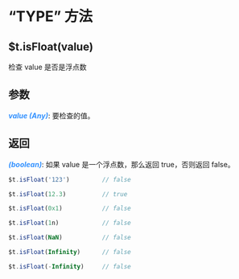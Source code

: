 # “TYPE” 方法

## $t.isFloat(value)

检查 value 是否是浮点数

## 参数

<i style="color: #3492ff;font-weight: 700;">value (Any)</i>: 要检查的值。

## 返回

<i style="color: #3492ff;font-weight: 700;">(boolean)</i>: 如果 value 是一个浮点数，那么返回 true，否则返回 false。

```javascript
$t.isFloat('123')         // false

$t.isFloat(12.3)          // true

$t.isFloat(0x1)           // false

$t.isFloat(1n)            // false

$t.isFloat(NaN)           // false

$t.isFloat(Infinity)      // false

$t.isFloat(-Infinity)     // false
```
